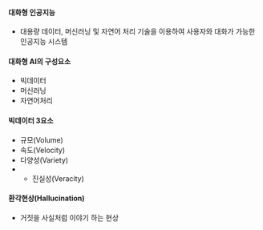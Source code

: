 #### 대화형 인공지능
- 대용량 데이터, 머신러닝 및 자연어 처리 기술을 이용하여 사용자와 대화가 가능한 인공지능 시스템

#### 대화형 AI의 구성요소
- 빅데이터
- 머신러닝
- 자연어처리

#### 빅데이터 3요소
- 규모(Volume)
- 속도(Velocity)
- 다양성(Variety)
- + 진실성(Veracity)
#### 환각현상(Hallucination)
- 거짓을 사실처럼 이야기 하는 현상


